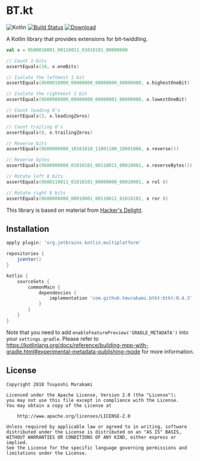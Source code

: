 # BT.kt

![Kotlin](https://img.shields.io/badge/Kotlin-1.3.21%2B-blue.svg)
[![Build Status](https://travis-ci.org/tmurakami/btkt.svg?branch=master)](https://travis-ci.org/tmurakami/btkt/)
[![Download](https://api.bintray.com/packages/tmurakami/maven/btkt/images/download.svg)](https://bintray.com/tmurakami/maven/btkt/_latestVersion)

A Kotlin library that provides extensions for bit-twiddling.

```kotlin
val x = 0b00010001_00110011_01010101_00000000

// Count 1-bits
assertEquals(10, x.oneBits)

// Isolate the leftmost 1 bit
assertEquals(0b00010000_00000000_00000000_00000000, x.highestOneBit)

// Isolate the rightmost 1 bit
assertEquals(0b00000000_00000000_00000001_00000000, x.lowestOneBit)

// Count leading 0's
assertEquals(3, x.leadingZeros)

// Count trailing 0's
assertEquals(8, x.trailingZeros)

// Reverse bits
assertEquals(0b00000000_10101010_11001100_10001000, x.reverse())

// Reverse bytes
assertEquals(0b00000000_01010101_00110011_00010001, x.reverseBytes())

// Rotate left 8 bits
assertEquals(0b00110011_01010101_00000000_00010001, x rol 8)

// Rotate right 8 bits
assertEquals(0b00000000_00010001_00110011_01010101, x ror 8)
```

This library is based on material from
[Hacker's Delight](http://www.hackersdelight.org/).

## Installation

```groovy
apply plugin: 'org.jetbrains.kotlin.multiplatform'

repositories {
    jcenter()
}

kotlin {
    sourceSets {
        commonMain {
            dependencies {
                implementation 'com.github.tmurakami.btkt:btkt:0.4.3' 
            }
        }
    }
}
```

Note that you need to add `enableFeaturePreview('GRADLE_METADATA')` into
your `settings.gradle`. Please refer to
<https://kotlinlang.org/docs/reference/building-mpp-with-gradle.html#experimental-metadata-publishing-mode>
for more information.

## License

```
Copyright 2018 Tsuyoshi Murakami

Licensed under the Apache License, Version 2.0 (the "License");
you may not use this file except in compliance with the License.
You may obtain a copy of the License at

    http://www.apache.org/licenses/LICENSE-2.0

Unless required by applicable law or agreed to in writing, software
distributed under the License is distributed on an "AS IS" BASIS,
WITHOUT WARRANTIES OR CONDITIONS OF ANY KIND, either express or implied.
See the License for the specific language governing permissions and
limitations under the License.
```
